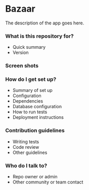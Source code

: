 # Bazaar #

The description of the app goes here.

### What is this repository for? ###

* Quick summary
* Version

### Screen shots

### How do I get set up? ###

* Summary of set up
* Configuration
* Dependencies
* Database configuration
* How to run tests
* Deployment instructions

### Contribution guidelines ###

* Writing tests
* Code review
* Other guidelines

### Who do I talk to? ###

* Repo owner or admin
* Other community or team contact
